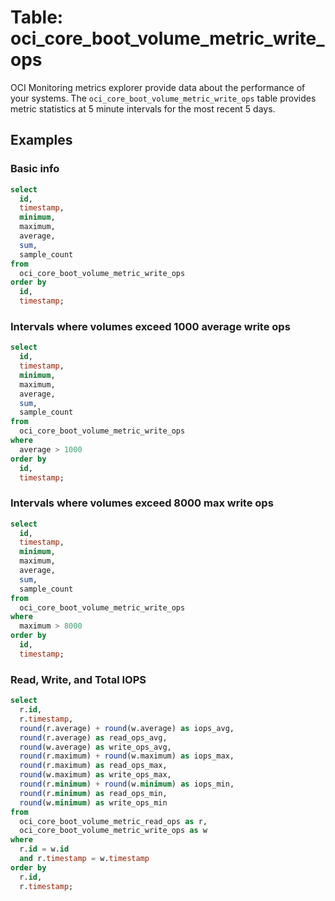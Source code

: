 # Table: oci_core_boot_volume_metric_write_ops

OCI Monitoring metrics explorer provide data about the performance of your systems. The `oci_core_boot_volume_metric_write_ops` table provides metric statistics at 5 minute intervals for the most recent 5 days.

## Examples

### Basic info

```sql
select
  id,
  timestamp,
  minimum,
  maximum,
  average,
  sum,
  sample_count
from
  oci_core_boot_volume_metric_write_ops
order by
  id,
  timestamp;
```

### Intervals where volumes exceed 1000 average write ops

```sql
select
  id,
  timestamp,
  minimum,
  maximum,
  average,
  sum,
  sample_count
from
  oci_core_boot_volume_metric_write_ops
where
  average > 1000
order by
  id,
  timestamp;
```

### Intervals where volumes exceed 8000 max write ops

```sql
select
  id,
  timestamp,
  minimum,
  maximum,
  average,
  sum,
  sample_count
from
  oci_core_boot_volume_metric_write_ops
where
  maximum > 8000
order by
  id,
  timestamp;
```

### Read, Write, and Total IOPS

```sql
select 
  r.id,
  r.timestamp,
  round(r.average) + round(w.average) as iops_avg,
  round(r.average) as read_ops_avg,
  round(w.average) as write_ops_avg,
  round(r.maximum) + round(w.maximum) as iops_max,
  round(r.maximum) as read_ops_max,
  round(w.maximum) as write_ops_max,
  round(r.minimum) + round(w.minimum) as iops_min,
  round(r.minimum) as read_ops_min,
  round(w.minimum) as write_ops_min
from 
  oci_core_boot_volume_metric_read_ops as r,
  oci_core_boot_volume_metric_write_ops as w
where 
  r.id = w.id
  and r.timestamp = w.timestamp
order by
  r.id,
  r.timestamp;
```
